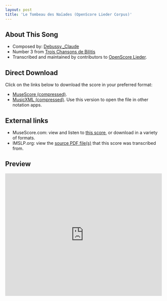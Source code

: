 ```yaml
---
layout: post
title: 'Le Tombeau des Naïades (OpenScore Lieder Corpus)'
---
```


## About This Song

- Composed by: [Debussy,_Claude](https://fourscoreandmore.org/openscore/lieder/Debussy,_Claude)
- Number 3 from [Trois Chansons de Bilitis](https://fourscoreandmore.org/openscore/lieder/Debussy,_Claude/Trois_Chansons_de_Bilitis)
- Transcribed and maintained by contributors to [OpenScore Lieder].

[OpenScore Lieder]: https://musescore.com/openscore-lieder-corpus

## Direct Download

Click on the links below to download the score in your preferred format:
- [MuseScore (compressed)](https://github.com/openscore/lieder/blob/main/scores/Debussy,_Claude/Trois_Chansons_de_Bilitis/3_Le_Tombeau_des_Naïades/lc5079459.mscz?raw=true).
- [MusicXML (compressed)](https://github.com/openscore/lieder/blob/main/scores/Debussy,_Claude/Trois_Chansons_de_Bilitis/3_Le_Tombeau_des_Naïades/lc5079459.mxl?raw=true). Use this version to open the file in other notation apps.

## External links

- MuseScore.com: view and listen to [this score][MuseScore], or download in a variety of formats.
- IMSLP.org: view the [source PDF file(s)][IMSLP] that this score was transcribed from.

[MuseScore]: https://musescore.com/score/5079459
[IMSLP]: https://imslp.org/wiki/Special:ReverseLookup/225679

## Preview

<iframe width="100%" height="394" src="https://musescore.com/openscore-lieder-corpus/scores/5079459/embed" frameborder="0" allowfullscreen allow="autoplay; fullscreen"></iframe>
